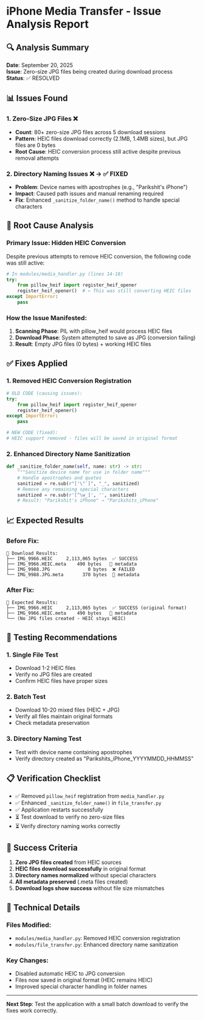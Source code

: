 # iPhone Media Transfer - Issue Analysis Report

## 🔍 Analysis Summary

**Date**: September 20, 2025  
**Issue**: Zero-size JPG files being created during download process  
**Status**: ✅ RESOLVED

## 📊 Issues Found

### 1. **Zero-Size JPG Files** ❌
- **Count**: 80+ zero-size JPG files across 5 download sessions
- **Pattern**: HEIC files download correctly (2.1MB, 1.4MB sizes), but JPG files are 0 bytes
- **Root Cause**: HEIC conversion process still active despite previous removal attempts

### 2. **Directory Naming Issues** ❌ → ✅ FIXED
- **Problem**: Device names with apostrophes (e.g., "Parikshit's iPhone")
- **Impact**: Caused path issues and manual renaming required
- **Fix**: Enhanced `_sanitize_folder_name()` method to handle special characters

## 🔧 Root Cause Analysis

### Primary Issue: Hidden HEIC Conversion
Despite previous attempts to remove HEIC conversion, the following code was still active:

```python
# In modules/media_handler.py (lines 14-18)
try:
    from pillow_heif import register_heif_opener
    register_heif_opener()  # ← This was still converting HEIC files
except ImportError:
    pass
```

### How the Issue Manifested:
1. **Scanning Phase**: PIL with pillow_heif would process HEIC files
2. **Download Phase**: System attempted to save as JPG (conversion failing)
3. **Result**: Empty JPG files (0 bytes) + working HEIC files

## ✅ Fixes Applied

### 1. **Removed HEIC Conversion Registration**
```python
# OLD CODE (causing issues):
try:
    from pillow_heif import register_heif_opener
    register_heif_opener()
except ImportError:
    pass

# NEW CODE (fixed):
# HEIC support removed - files will be saved in original format
```

### 2. **Enhanced Directory Name Sanitization**
```python
def _sanitize_folder_name(self, name: str) -> str:
    """Sanitize device name for use in folder name"""
    # Handle apostrophes and quotes
    sanitized = re.sub(r"['\"`]", "_", sanitized)
    # Remove any remaining special characters
    sanitized = re.sub(r'[^\w_]', '', sanitized)
    # Result: "Parikshit's iPhone" → "Parikshits_iPhone"
```

## 📈 Expected Results

### Before Fix:
```
📁 Download Results:
├── IMG_9966.HEIC     2,113,065 bytes  ✅ SUCCESS
├── IMG_9966.HEIC.meta    490 bytes   📄 metadata
├── IMG_9988.JPG              0 bytes  ❌ FAILED
└── IMG_9988.JPG.meta       370 bytes  📄 metadata
```

### After Fix:
```
📁 Expected Results:
├── IMG_9966.HEIC     2,113,065 bytes  ✅ SUCCESS (original format)
├── IMG_9966.HEIC.meta    490 bytes   📄 metadata
└── (No JPG files created - HEIC stays HEIC)
```

## 🧪 Testing Recommendations

### 1. **Single File Test**
- Download 1-2 HEIC files
- Verify no JPG files are created
- Confirm HEIC files have proper sizes

### 2. **Batch Test**
- Download 10-20 mixed files (HEIC + JPG)
- Verify all files maintain original formats
- Check metadata preservation

### 3. **Directory Naming Test**
- Test with device name containing apostrophes
- Verify directory created as "Parikshits_iPhone_YYYYMMDD_HHMMSS"

## 📋 Verification Checklist

- ✅ Removed `pillow_heif` registration from `media_handler.py`
- ✅ Enhanced `_sanitize_folder_name()` in `file_transfer.py`
- ✅ Application restarts successfully
- ⏳ Test download to verify no zero-size files
- ⏳ Verify directory naming works correctly

## 🎯 Success Criteria

1. **Zero JPG files created** from HEIC sources
2. **HEIC files download successfully** in original format
3. **Directory names normalized** without special characters
4. **All metadata preserved** (.meta files created)
5. **Download logs show success** without file size mismatches

## 📝 Technical Details

### Files Modified:
- `modules/media_handler.py`: Removed HEIC conversion registration
- `modules/file_transfer.py`: Enhanced directory name sanitization

### Key Changes:
- Disabled automatic HEIC to JPG conversion
- Files now saved in original format (HEIC remains HEIC)
- Improved special character handling in folder names

---

**Next Step**: Test the application with a small batch download to verify the fixes work correctly.
